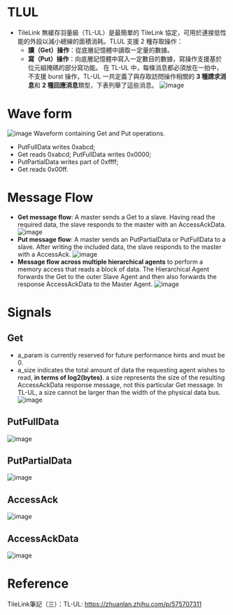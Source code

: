 # TLUL
* TileLink 無緩存羽量級（TL-UL）是最簡單的 TileLink 協定，可用於連接低性能的外設以減小總線的面積消耗。TLUL 支援 2 種存取操作：
  * **讀（Get）操作**：從底層記憶體中讀取一定量的數據。
  * **寫（Put）操作**：向底層記憶體中寫入一定數目的數據，寫操作支援基於位元組掩碼的部分寫功能。
在 TL-UL 中，每條消息都必須放在一拍中，不支援 burst 操作，TL-UL 一共定義了與存取訪問操作相關的 **3 種請求消息**和 **2 種回應消息**類型，下表列舉了這些消息。
![image](https://github.com/user-attachments/assets/19f9b87f-fb1f-4179-ae6b-0aebef8c5b02)
# Wave form
![image](https://github.com/user-attachments/assets/3965eb1a-3cdb-4b4e-80b7-7f4ee369b01b)
Waveform containing Get and Put operations. 
* PutFullData writes 0xabcd;
* Get reads 0xabcd; PutFullData writes 0x0000;
* PutPartialData writes part of 0xffff;
* Get reads 0x00ff.
# Message Flow
* **Get message flow**: A master sends a Get to a slave. Having read the required data, the slave responds to the master with an AccessAckData.
![image](https://github.com/user-attachments/assets/663959d3-486b-4fcb-b8a8-f58f44324856)
* **Put message flow**: A master sends an PutPartialData or PutFullData to a slave. After writing the included data, the slave responds to the master with a
AccessAck.
![image](https://github.com/user-attachments/assets/4852218c-adb7-4898-923c-c6ed53e6015d)
* **Message flow across multiple hierarchical agents** to perform a memory access that reads a block of data. The Hierarchical Agent forwards the Get to the outer Slave Agent and then also forwards the response AccessAckData to the Master Agent.
![image](https://github.com/user-attachments/assets/e2520e61-5ea2-4794-afde-d95d8d775624)
# Signals
## Get
* a_param is currently reserved for future performance hints and must be 0.
* a_size indicates the total amount of data the requesting agent wishes to read, **in terms of log2(bytes)**. a size represents the size of the resulting AccessAckData response message, not this particular Get message. In TL-UL, a size cannot be larger than the width of the physical data bus.
![image](https://github.com/user-attachments/assets/54f8176d-1ed1-4187-8a7f-88cad54eb4e6)
## PutFullData
![image](https://github.com/user-attachments/assets/10711927-d18d-4e03-9799-22da744e4c3c)
## PutPartialData
![image](https://github.com/user-attachments/assets/21d3e37b-c1e0-4d9d-a1ff-5fe9c94a6920)
## AccessAck
![image](https://github.com/user-attachments/assets/0e6ebdc1-c9d1-4988-8ed0-5c0ab871af88)
## AccessAckData
![image](https://github.com/user-attachments/assets/f5dd41db-2dfd-43e9-8e5b-3d51994b75d5)

# Reference
TileLink筆記（三）：TL-UL: https://zhuanlan.zhihu.com/p/575707311
